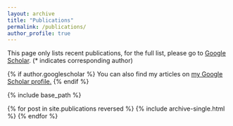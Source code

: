 ```yaml
---
layout: archive
title: "Publications"
permalink: /publications/
author_profile: true
---
```

This page only lists recent publications, for the full list, please go to [Google Scholar](https://scholar.google.com/citations?user=O5owaKwAAAAJ&hl=en).
(* indicates corresponding author)

{% if author.googlescholar %}
  You can also find my articles on <u><a href="{{author.googlescholar}}">my Google Scholar profile</a>.</u>
{% endif %}

{% include base_path %}

{% for post in site.publications reversed %}
  {% include archive-single.html %}
{% endfor %}
